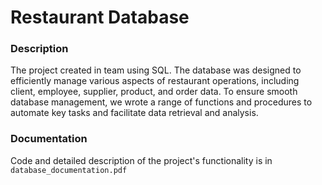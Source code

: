 # Restaurant Database 

### Description
The project created in team using SQL. The database was designed to efficiently manage various aspects of restaurant operations, including client, employee, supplier, product, and order data. To ensure smooth database management, we wrote a range of functions and procedures to automate key tasks and facilitate data retrieval and analysis.

### Documentation
Code and detailed description of the project's functionality is in `database_documentation.pdf`
